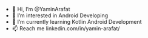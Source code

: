 - 👋 Hi, I’m @YaminArafat
- 👀 I’m interested in Android Developing
- 🌱 I’m currently learning Kotlin Android Development
- 📫 Reach me linkedin.com/in/yamin-arafat/

<!---
YaminArafat/YaminArafat is a ✨ special ✨ repository because its `README.md` (this file) appears on your GitHub profile.
You can click the Preview link to take a look at your changes.
--->
